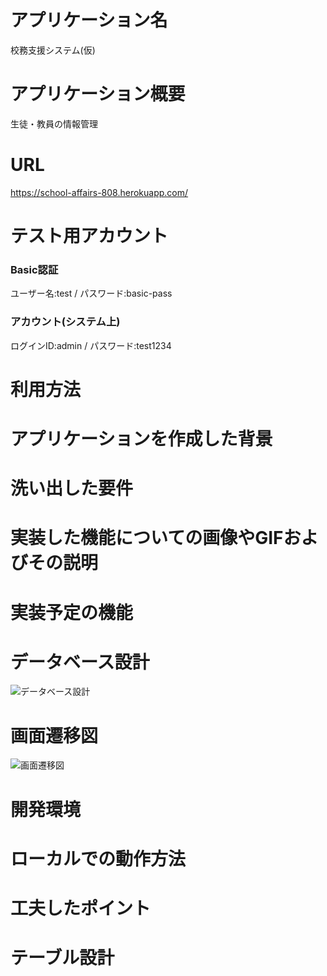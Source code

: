 # アプリケーション名
校務支援システム(仮)

# アプリケーション概要
生徒・教員の情報管理

# URL
https://school-affairs-808.herokuapp.com/

# テスト用アカウント
### Basic認証
ユーザー名:test / パスワード:basic-pass

### アカウント(システム上)
ログインID:admin / パスワード:test1234

# 利用方法

# アプリケーションを作成した背景

# 洗い出した要件

# 実装した機能についての画像やGIFおよびその説明

# 実装予定の機能

# データベース設計
![データベース設計](ER図.png)

# 画面遷移図
![画面遷移図](画面遷移図.png)

# 開発環境

# ローカルでの動作方法

# 工夫したポイント

# テーブル設計
